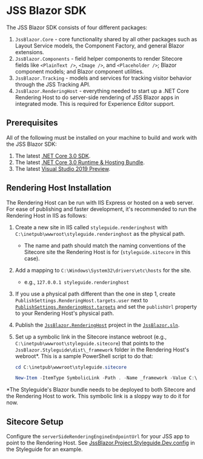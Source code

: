 # JSS Blazor SDK

The JSS Blazor SDK consists of four different packages:

1. `JssBlazor.Core` - core functionality shared by all other packages such as
   Layout Service models, the Component Factory, and general Blazor extensions.
2. `JssBlazor.Components` - field helper components to render Sitecore fields
   like `<PlainText />`, `<Image />`, and `<Placeholder />`; Blazor component
   models; and Blazor component utilities.
3. `JssBlazor.Tracking` - models and services for tracking visitor behavior
   through the JSS Tracking API.
4. `JssBlazor.RenderingHost` - everything needed to start up a .NET Core
   Rendering Host to do server-side rendering of JSS Blazor apps in integrated
   mode. This is required for Experience Editor support.

## Prerequisites

All of the following must be installed on your machine to build and work with
the JSS Blazor SDK:

1. The latest [.NET Core 3.0 SDK][1].
2. The latest [.NET Core 3.0 Runtime & Hosting Bundle][1].
3. The latest [Visual Studio 2019 Preview][2].

## Rendering Host Installation

The Rendering Host can be run with IIS Express or hosted on a web server. For
ease of publishing and faster development, it's recommended to run the
Rendering Host in IIS as follows:

1. Create a new site in IIS called `styleguide.renderinghost` with
   `C:\inetpub\wwwroot\styleguide.renderinghost` as the physical path.
   - The name and path should match the naming conventions of the Sitecore site
     the Rendering Host is for (`styleguide.sitecore` in this case).
2. Add a mapping to `C:\Windows\System32\drivers\etc\hosts` for the site.
   - e.g., `127.0.0.1 styleguide.renderinghost`
3. If you use a physical path different than the one in step 1, create
   `PublishSettings.RenderingHost.targets.user` next to [`PublishSettings.RenderingHost.targets`][3] and set the `publishUrl`
   property to your Rendering Host's physical path.
4. Publish the [`JssBlazor.RenderingHost`][4] project in the
   [`JssBlazor.sln`][5].
5. Set up a symbolic link in the Sitecore instance webroot (e.g.,
   `C:\inetpub\wwwroot\styleguide.sitecore`) that points to the
   `JssBlazor.Styleguide\dist\_framework` folder in the Rendering Host's
   webroot*. This is a sample PowerShell script to do that:

   ```powershell
   cd C:\inetpub\wwwroot\styleguide.sitecore

   New-Item -ItemType SymbolicLink -Path . -Name _framework -Value C:\inetpub\wwwroot\styleguide.renderinghost\JssBlazor.Styleguide\dist\_framework
   ```

*The Styleguide's Blazor bundle needs to be deployed to both Sitecore and the
Rendering Host to work. This symbolic link is a sloppy way to do it for now.

## Sitecore Setup

Configure the `serverSideRenderingEngineEndpointUrl` for your JSS app to point
to the Rendering Host. See [JssBlazor.Project.Styleguide.Dev.config][6] in the
Styleguide for an example.

[1]: https://dotnet.microsoft.com/download/dotnet-core/3.0
[2]: https://visualstudio.microsoft.com/vs/preview/
[3]: PublishSettings.RenderingHost.targets
[4]: JssBlazor.RenderingHost/JssBlazor.RenderingHost.csproj
[5]: JssBlazor.sln
[6]: ../samples/Styleguide/src/Project/Styleguide/sitecore/App_Config/Environment/JssBlazor/JssBlazor.Project.Styleguide.Dev.config
